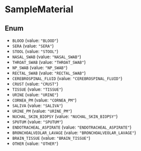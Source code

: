 # SampleMaterial

## Enum

- `BLOOD` (value: `"BLOOD"`)
- `SERA` (value: `"SERA"`)
- `STOOL` (value: `"STOOL"`)
- `NASAL_SWAB` (value: `"NASAL_SWAB"`)
- `THROAT_SWAB` (value: `"THROAT_SWAB"`)
- `NP_SWAB` (value: `"NP_SWAB"`)
- `RECTAL_SWAB` (value: `"RECTAL_SWAB"`)
- `CEREBROSPINAL_FLUID` (value: `"CEREBROSPINAL_FLUID"`)
- `CRUST` (value: `"CRUST"`)
- `TISSUE` (value: `"TISSUE"`)
- `URINE` (value: `"URINE"`)
- `CORNEA_PM` (value: `"CORNEA_PM"`)
- `SALIVA` (value: `"SALIVA"`)
- `URINE_PM` (value: `"URINE_PM"`)
- `NUCHAL_SKIN_BIOPSY` (value: `"NUCHAL_SKIN_BIOPSY"`)
- `SPUTUM` (value: `"SPUTUM"`)
- `ENDOTRACHEAL_ASPIRATE` (value: `"ENDOTRACHEAL_ASPIRATE"`)
- `BRONCHOALVEOLAR_LAVAGE` (value: `"BRONCHOALVEOLAR_LAVAGE"`)
- `BRAIN_TISSUE` (value: `"BRAIN_TISSUE"`)
- `OTHER` (value: `"OTHER"`)
